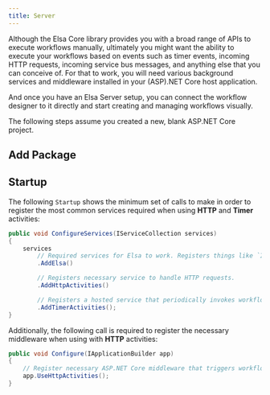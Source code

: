 ```yaml
---
title: Server
---
```


Although the Elsa Core library provides you with a broad range of APIs to execute workflows manually, ultimately you might want the ability to execute your workflows based on events such as timer events, incoming HTTP requests, incoming service bus messages, and anything else that you can conceive of.
For that to work, you will need various background services and middleware installed in your (ASP).NET Core host application.
 
And once you have an Elsa Server setup, you can connect the workflow designer to it directly and start creating and managing workflows visually.

The following steps assume you created a new, blank ASP.NET Core project.

## Add Package



## Startup

The following `Startup` shows the minimum set of calls to make in order to register the most common services required when using **HTTP** and **Timer** activities:

```csharp
public void ConfigureServices(IServiceCollection services)
{
    services
        // Required services for Elsa to work. Registers things like `IWorkflowInvoker`.
        .AddElsa()

        // Registers necessary service to handle HTTP requests.
        .AddHttpActivities()

        // Registers a hosted service that periodically invokes workflows containing time-based activities. 
        .AddTimerActivities();
}
```

Additionally, the following call is required to register the necessary middleware when using with **HTTP** activities:

```csharp
public void Configure(IApplicationBuilder app)
{
    // Register necessary ASP.NET Core middleware that triggers workflows containing HTTP activities. 
    app.UseHttpActivities();
}
```
